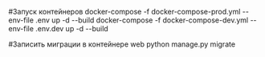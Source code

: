 #Запуск контейнеров
docker-compose -f docker-compose-prod.yml --env-file .env up -d --build
docker-compose -f docker-compose-dev.yml --env-file .env.dev up -d --build

#Записить миграции в контейнере web
python manage.py migrate